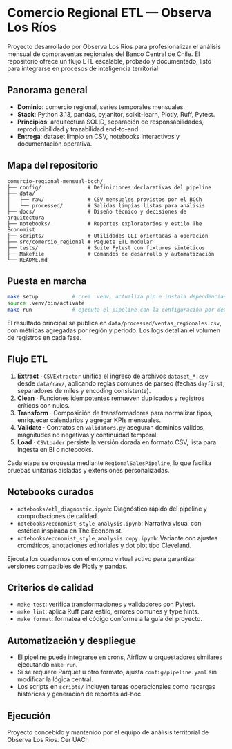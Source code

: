 # Comercio Regional ETL — Observa Los Ríos

Proyecto desarrollado por Observa Los Ríos para profesionalizar el análisis mensual de compraventas regionales del Banco Central de Chile. El repositorio ofrece un flujo ETL escalable, probado y documentado, listo para integrarse en procesos de inteligencia territorial.

## Panorama general

- **Dominio**: comercio regional, series temporales mensuales.
- **Stack**: Python 3.13, pandas, pyjanitor, scikit-learn, Plotly, Ruff, Pytest.
- **Principios**: arquitectura SOLID, separación de responsabilidades, reproducibilidad y trazabilidad end-to-end.
- **Entrega**: dataset limpio en CSV, notebooks interactivos y documentación operativa.

## Mapa del repositorio

```
comercio-regional-mensual-bcch/
├── config/               # Definiciones declarativas del pipeline
├── data/
│   ├── raw/              # CSV mensuales provistos por el BCCh
│   └── processed/        # Salidas limpias listas para análisis
├── docs/                 # Diseño técnico y decisiones de arquitectura
├── notebooks/            # Reportes exploratorios y estilo The Economist
├── scripts/              # Utilidades CLI orientadas a operación
├── src/comercio_regional # Paquete ETL modular
├── tests/                # Suite Pytest con fixtures sintéticos
├── Makefile              # Comandos de desarrollo y automatización
└── README.md
```

## Puesta en marcha

```bash
make setup           # crea .venv, actualiza pip e instala dependencias
source .venv/bin/activate
make run             # ejecuta el pipeline con la configuración por defecto
```

El resultado principal se publica en `data/processed/ventas_regionales.csv`, con métricas agregadas por región y periodo. Los logs detallan el volumen de registros en cada fase.

## Flujo ETL

1. **Extract** · `CSVExtractor` unifica el ingreso de archivos `dataset_*.csv` desde `data/raw/`, aplicando reglas comunes de parseo (fechas `dayfirst`, separadores de miles y encoding consistente).
2. **Clean** · Funciones idempotentes remueven duplicados y registros críticos con nulos.
3. **Transform** · Composición de transformadores para normalizar tipos, enriquecer calendarios y agregar KPIs mensuales.
4. **Validate** · Contratos en `validators.py` aseguran dominios válidos, magnitudes no negativas y continuidad temporal.
5. **Load** · `CSVLoader` persiste la versión dorada en formato CSV, lista para ingesta en BI o notebooks.

Cada etapa se orquesta mediante `RegionalSalesPipeline`, lo que facilita pruebas unitarias aisladas y extensiones personalizadas.

## Notebooks curados

- `notebooks/etl_diagnostic.ipynb`: Diagnóstico rápido del pipeline y comprobaciones de calidad.
- `notebooks/economist_style_analysis.ipynb`: Narrativa visual con estética inspirada en The Economist.
- `notebooks/economist_style_analysis copy.ipynb`: Variante con ajustes cromáticos, anotaciones editoriales y dot plot tipo Cleveland.

Ejecuta los cuadernos con el entorno virtual activo para garantizar versiones compatibles de Plotly y pandas.

## Criterios de calidad

- `make test`: verifica transformaciones y validadores con Pytest.
- `make lint`: aplica Ruff para estilo, errores comunes y type hints.
- `make format`: formatea el código conforme a la guía del proyecto.

## Automatización y despliegue

- El pipeline puede integrarse en crons, Airflow u orquestadores similares ejecutando `make run`.
- Si se requiere Parquet u otro formato, ajusta `config/pipeline.yaml` sin modificar la lógica central.
- Los scripts en `scripts/` incluyen tareas operacionales como recargas históricas y generación de reportes ad-hoc.

## Ejecución

Proyecto concebido y mantenido por el equipo de análisis territorial de Observa Los Ríos. Cer UACh

